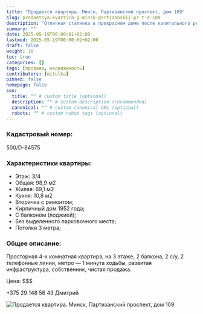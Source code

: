 ```yaml
---
title: "Продается квартира. Минск, Партизанский проспект, дом 109"
slug: prodaetsya-kvartira-g-minsk-partizanskij-pr-t-d-109
description: "Отличная сталинка в прекрасном доме после капитального ремонта"
summary: ""
date: 2025-05-19T00:00:01+02:00
lastmod: 2025-05-19T00:00:02+02:00
draft: false
weight: 10
toc: true
categories: []
tags: [продажа, недвижимость]
contributors: [mitulka]
pinned: false
homepage: false
seo:
  title: "" # custom title (optional)
  description: "" # custom description (recommended)
  canonical: "" # custom canonical URL (optional)
  robots: "" # custom robot tags (optional)
---
```


### Кадастровый номер: 
500/D-84575

### Характеристики квартиры:
- Этаж: 3/4
- Общая: 98,9 м2
- Жилая: 69,1 м2
- Кухня: 10,8 м2
- Вторичка с ремонтом;
- Кирпичный дом 1952 года;
- С балконом (лоджией);
- Без выделенного парковочного места;
- Потолки 3 метра;

### Общее описание:
Просторная 4-х комнатная квартира, на 3 этаже, 2 балкона, 2 с/у, 2 телефонные линии, метро — 1 минута ходьбы, развитая инфраструктура, собственник, чистая продажа.

Цена: $$$

+375 29 148 56 43 Дмитрий

![Продается квартира. Минск, Партизанский проспект, дом 109](../img/1-prodaetsya-kvartira-g-minsk-partizanskij-pr-t-d-109.jpg)